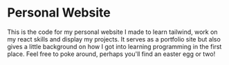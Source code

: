 # Personal Website

This is the code for my personal website I made to learn tailwind, work on my react skills and display my projects. It serves as a portfolio site but also gives a little background on how I got into learning programming in the first place. 
Feel free to poke around, perhaps you'll find an easter egg or two!
